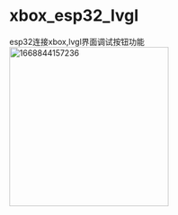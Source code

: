 # xbox_esp32_lvgl
esp32连接xbox,lvgl界面调试按钮功能
<br>
<img width="283" alt="1668844157236" src="https://user-images.githubusercontent.com/36564109/202840770-a680a98d-544d-404a-a538-541f64b58d7e.png">
